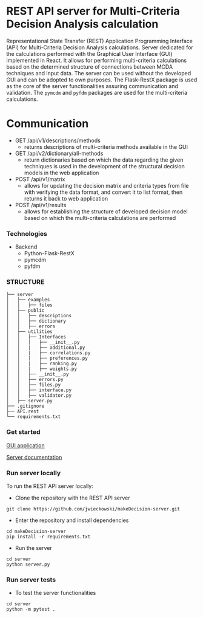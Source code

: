 # REST API server for Multi-Criteria Decision Analysis calculation

Representational State Transfer (REST) Application Programming Interface (API) for Multi-Criteria Decision Analysis calculations.
Server dedicated for the calculations performed with the Graphical User Interface (GUI) implemented in React. It allows for performing multi-criteria calculations based on the determined structure of connections between MCDA techniques and input data.
The server can be used without the developed GUI and can be adopted to own purposes.
The Flask-RestX package is used as the core of the server functionalities assuring communication and validation.
The `pymcdm` and `pyfdm` packages are used for the multi-criteria calculations.

# Communication

- GET /api/v1/descriptions/methods
  - returns descriptions of multi-criteria methods available in the GUI
- GET /api/v2/dictionary/all-methods
  - return dictionaries based on which the data regarding the given techniques is used in the development of the structural decision models in the web application
- POST /api/v1/matrix
  - allows for updating the decision matrix and criteria types from file with verifying the data format, and convert it to list format, then returns it back to web application
- POST /api/v1/results
  - allows for establishing the structure of developed decision model based on which the multi-criteria calculations are performed

### Technologies

- Backend
  - Python-Flask-RestX
  - pymcdm
  - pyfdm

### STRUCTURE

```
├── server
│   ├── examples
│   │   ├── files
│   ├── public
│   │   ├── descriptions
│   │   ├── dictionary
│   │   ├── errors
│   ├── utilities
│   │   ├── Interfaces
│   │   |   ├── __init__.py
│   │   |   ├── additional.py
│   │   |   ├── correlations.py
│   │   |   ├── preferences.py
│   │   |   ├── ranking.py
│   │   |   ├── weights.py
│   │   ├── __init__.py
│   │   ├── errors.py
│   │   ├── files.py
│   │   ├── interface.py
│   │   ├── validator.py
│   ├── server.py
├── .gitignore
├── API.rest
└── requirements.txt
```

### Get started

[GUI application](http://make-decision.it)

[Server documentation](http://api.make-decision.it/api/v1/documentation)

### Run server locally

To run the REST API server locally:

- Clone the repository with the REST API server

```
git clone https://github.com/jwieckowski/makeDecision-server.git
```

- Enter the repository and install dependencies

```
cd makeDecision-server
pip install -r requirements.txt
```

- Run the server

```
cd server
python server.py
```

### Run server tests

- To test the server functionalities

```
cd server
python -m pytest .
```
